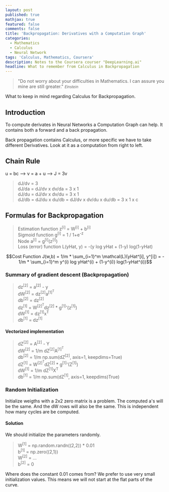 ```yaml
---
layout: post
published: true
mathjax: true
featured: false
comments: false
title: 'Backpropagation: Derivatives with a Computation Graph'
categories:
  - Mathematics
  - Calculus
  - Neural Network
tags: 'Calculus, Mathematics, Coursera'
description: Notes to the Coursera courser "DeepLearning.ai"
headline: What to remember from Calculus in Backpropagation
---
```

>&quot;Do not worry about your difficulties in Mathematics. I can assure you mine are still greater.&quot;
><small><cite title="Einstein">Einstein</cite></small>

What to keep in mind regarding Calculus for Backpropagation.

## Introduction
To compute derivates in Neural Networks a Computation Graph can help. It contains both a forward and a back propagation.

Back propagation contains Calculus, or more specific we have to take different Derivatives. Look at it as a computation from right to left.

## Chain Rule
u = bc --> v = a + u --> J = 3v

>dJ/dv = 3 <br>
>dJ/da = dJ/dv x dv/da = 3 x 1 <br>
>dJ/du = dJ/dv x dv/du = 3 x 1 <br>
>dJ/db = dJ/du x du/db = dJ/dv x dv/du x du/db = 3 x 1 x c <br>

## Formulas for Backpropagation
>Estimation function z<sup>[i]</sup> = W<sup>[i]</sup> + b<sup>[i]</sup><br>
>Sigmoid function g<sup>[i]</sup> = 1 / 1+e<sup>-z</sup><br>
>Node a<sup>[i]</sup> = g<sup>[i]</sup>(z<sup>[i]</sup>)<br>
>Loss (error) function L(yHat, y) = -(y log yHat + (1-y) log(1-yHat)<br>

$$Cost Function J(w,b) = 1/m * \sum_{i=1}^m \mathcal(L)(yHat^[i], y^[i]) = - 1/m * \sum_{i=1}^m y^(i) log yHat^(i) + (1-y^(i)) log(1-yHat^(i))$$

### Summary of gradient descent (Backpropagation)
>dz<sup>[2]</sup> = a<sup>[2]</sup> - y <br>
>dW<sup>[2]</sup> = dz<sup>[2]</sup>a<sup>[1]<sup>T</sup> </sup> <br>
>db<sup>[2]</sup> = dz<sup>[2]</sup> <br>
dz<sup>[1]</sup> = W<sup>[2]<sup>T</sup></sup>dz<sup>[2]</sup> * g<sup>[1]</sup>'(z<sup>[1]</sup>) <br>
dW<sup>[1]</sup> = dz<sup>[1]</sup>x<sup>T</sup> <br>
db<sup>[1]</sup> = dz<sup>[1]</sup> <br>

#### Vectorized implementation
>dZ<sup>[2]</sup> = A<sup>[2]</sup> - Y <br>
>dW<sup>[2]</sup> = 1/m dZ<sup>[2]</sup>A<sup>[1]<sup>T</sup></sup> <br>
db<sup>[2]</sup> = 1/m np.sum(dZ<sup>[2]</sup>, axis=1, keepdims=True)<br>
dZ<sup>[1]</sup> = W<sup>[2]<sup>T</sup></sup>dZ<sup>[2]</sup> * g<sup>[1]</sup>'(Z<sup>[1]</sup>)<br>
dW<sup>[1]</sup> = 1/m dZ<sup>[1]</sup>X<sup>T</sup><br>
db<sup>[1]</sup> = 1/m np.sum(dZ<sup>[1]</sup>, axis=1, keepdims)True)<br>

### Random Initialization
Initialize weigths with a 2x2 zero matrix is a problem. The computed a's will be the same. And the dW rows will also be the same. This is independent how many cycles are be computed.

#### Solution
We should initialize the parameters randomly.
>W<sup>[1]</sup> = np.random.randn((2,2)) * 0.01<br>
>b<sup>[1]</sup> = np.zero((2,1))<br>
>W<sup>[2]</sup> = ...<br>
>b<sup>[2]</sup> = 0<br>

Where does the constant 0.01 comes from? We prefer to use very small initialization values. This means we will not start at the flat parts of the curve.

